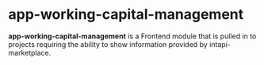 # app-working-capital-management

**app-working-capital-management** is a Frontend module that is pulled in to projects requiring the ability to show information provided by intapi-marketplace. 

